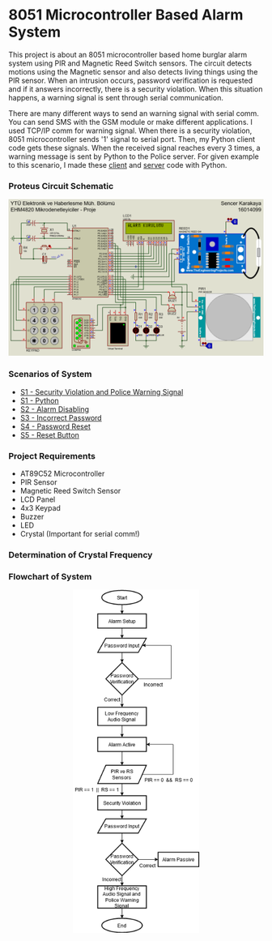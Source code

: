 # 8051 Microcontroller Based Alarm System

This project is about an 8051 microcontroller based home burglar alarm system using PIR and Magnetic Reed Switch sensors. The circuit detects motions using the Magnetic sensor and also detects living things using the PIR sensor. When an intrusion occurs, password verification is requested and if it answers incorrectly, there is a security violation. When this situation happens, a warning signal is sent through serial communication.

There are many different ways to send an warning signal with serial comm. You can send SMS with the GSM module or make different applications. I used TCP/IP comm for warning signal. When there is a security violation, 8051 microcontroller sends '1' signal to serial port. Then, my Python client code gets these signals. When the received signal reaches every 3 times, a warning message is sent by Python to the Police server. For given example to this scenario, I made these [client](https://github.com/oreitor/8051-microcontroller-based-alarm-system/blob/main/client.py) and [server](https://github.com/oreitor/8051-microcontroller-based-alarm-system/blob/main/server.py) code with Python. 

### Proteus Circuit Schematic
<p align="center">
  <img width="600" src="https://github.com/oreitor/8051-microcontroller-based-alarm-system/blob/main/8051-mbas.png">
</p>

### Scenarios of System
* [S1 - Security Violation and Police Warning Signal](https://github.com/oreitor/8051-microcontroller-based-alarm-system/blob/main/Scenarios%20of%20System/S1.gif)
* [S1 - Python](https://github.com/oreitor/8051-microcontroller-based-alarm-system/blob/main/Scenarios%20of%20System/S1.gif)
* [S2 - Alarm Disabling](https://github.com/oreitor/8051-microcontroller-based-alarm-system/blob/main/Scenarios%20of%20System/S2.gif)
* [S3 - Incorrect Password](https://github.com/oreitor/8051-microcontroller-based-alarm-system/blob/main/Scenarios%20of%20System/S3.gif)
* [S4 - Password Reset](https://github.com/oreitor/8051-microcontroller-based-alarm-system/blob/main/Scenarios%20of%20System/S4.gif)
* [S5 - Reset Button](https://github.com/oreitor/8051-microcontroller-based-alarm-system/blob/main/Scenarios%20of%20System/S5.gif)

### Project Requirements
* AT89C52 Microcontroller
* PIR Sensor
* Magnetic Reed Switch Sensor
* LCD Panel
* 4x3 Keypad
* Buzzer
* LED
* Crystal (Important for serial comm!)

### Determination of Crystal Frequency


### Flowchart of System
<p align="center">
  <img width="250" src="https://github.com/oreitor/8051-microcontroller-based-alarm-system/blob/main/flowchart.png">
</p>

